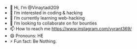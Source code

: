 - 👋 Hi, I’m @Vinaytadi209
- 👀 I’m interested in coding & hacking
- 🌱 I’m currently learning web-hacking
- 💞️ I’m looking to collaborate on for bounties
- 📫 How to reach me https://www.instagram.com/vyrant369/
- 😄 Pronouns: HE
- ⚡ Fun fact: Be Nothing.

<!---
Vinaytadi209/Vinaytadi209 is a ✨ special ✨ repository because its `README.md` (this file) appears on your GitHub profile.
You can click the Preview link to take a look at your changes.
--->
